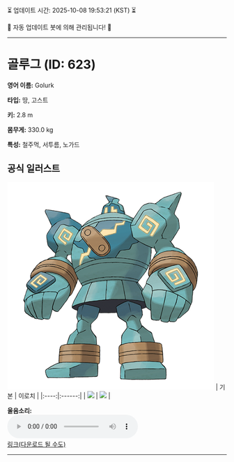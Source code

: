 
⏳ 업데이트 시간: 2025-10-08 19:53:21 (KST) ⏳

🤖 자동 업데이트 봇에 의해 관리됩니다! 🤖

---

# 골루그 (ID: 623)
**영어 이름:** Golurk

**타입:** 땅, 고스트

**키:** 2.8 m

**몸무게:** 330.0 kg

**특성:** 철주먹, 서투름, 노가드

## 공식 일러스트
![](https://raw.githubusercontent.com/PokeAPI/sprites/master/sprites/pokemon/other/official-artwork/623.png)
| 기본 | 이로치 |
|:----:|:------:|
| <img src="http://play.pokemonshowdown.com/sprites/ani/golurk.gif" width="200"> | <img src="http://play.pokemonshowdown.com/sprites/ani-shiny/golurk.gif" width="200"> |

**울음소리:**<br><audio controls src="https://raw.githubusercontent.com/PokeAPI/cries/main/cries/pokemon/latest/623.ogg"></audio><br> [링크(다운로드 될 수도)](https://raw.githubusercontent.com/PokeAPI/cries/main/cries/pokemon/latest/623.ogg)


---
